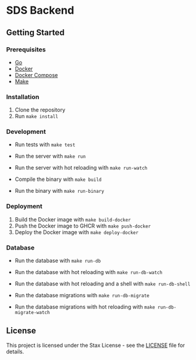 # SDS Backend

## Getting Started

### Prerequisites

- [Go](https://golang.org/)
- [Docker](https://www.docker.com/)
- [Docker Compose](https://docs.docker.com/compose/)
- [Make](https://www.gnu.org/software/make/)


### Installation

1. Clone the repository
2. Run `make install`

### Development

- Run tests with `make test`
- Run the server with `make run`
- Run the server with hot reloading with `make run-watch`

- Compile the binary with `make build`
- Run the binary with `make run-binary`

### Deployment

1. Build the Docker image with `make build-docker`
2. Push the Docker image to GHCR with `make push-docker`
3. Deploy the Docker image with `make deploy-docker`

### Database

- Run the database with `make run-db`
- Run the database with hot reloading with `make run-db-watch`
- Run the database with hot reloading and a shell with `make run-db-shell`

- Run the database migrations with `make run-db-migrate`
- Run the database migrations with hot reloading with `make run-db-migrate-watch`

## License

This project is licensed under the Stax License - see the [LICENSE](LICENSE) file for details.